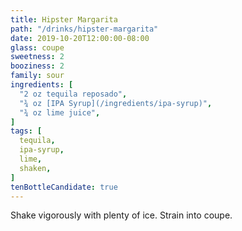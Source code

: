 ```yaml
---
title: Hipster Margarita
path: "/drinks/hipster-margarita"
date: 2019-10-20T12:00:00-08:00
glass: coupe
sweetness: 2
booziness: 2
family: sour
ingredients: [
  "2 oz tequila reposado",
  "¾ oz [IPA Syrup](/ingredients/ipa-syrup)",
  "¾ oz lime juice",
]
tags: [
  tequila,
  ipa-syrup,
  lime,
  shaken,
]
tenBottleCandidate: true
---
```


Shake vigorously with plenty of ice. Strain into coupe.

